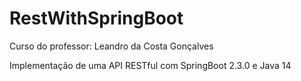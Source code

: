 # RestWithSpringBoot

Curso do professor: Leandro da Costa Gonçalves

 Implementação de uma API RESTful com SpringBoot 2.3.0 e Java 14
